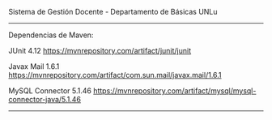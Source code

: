 Sistema de Gestión Docente - Departamento de Básicas UNLu

*******************************************************************************

Dependencias de Maven:

JUnit 4.12
https://mvnrepository.com/artifact/junit/junit

Javax Mail 1.6.1
https://mvnrepository.com/artifact/com.sun.mail/javax.mail/1.6.1

MySQL Connector 5.1.46
https://mvnrepository.com/artifact/mysql/mysql-connector-java/5.1.46

*******************************************************************************